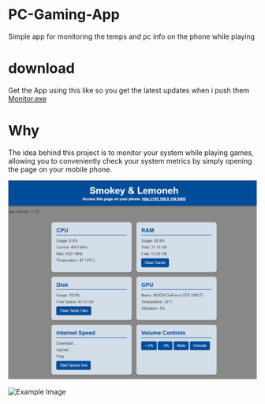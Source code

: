 # PC-Gaming-App
Simple app for monitoring the temps and pc info on the phone while playing

# download 
Get the App using this like so you get the latest updates when i push them [Monitor.exe](https://api.github.com/repos/Samer-Ismael/PC-Gaming-App/releases/latest)

# Why
The idea behind this project is to monitor your system while playing games, allowing you to conveniently check your system metrics by simply opening the page on your mobile phone.

![Example Image](/lib/image.png)

![Example Image](/lib/Skärmbild%202025-01-20%20150048.png)

